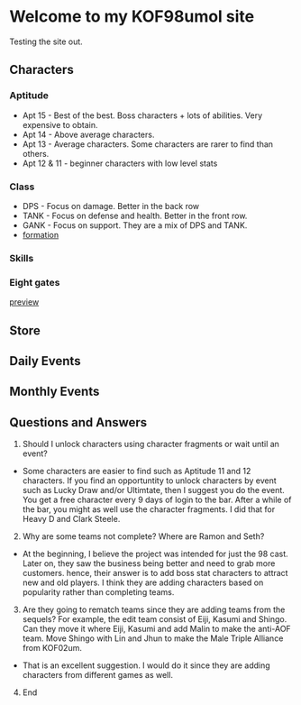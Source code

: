 # Welcome to my KOF98umol site

Testing the site out.
## Characters

### Aptitude
- Apt 15 - Best of the best. Boss characters + lots of abilities. Very expensive to obtain.
- Apt 14 - Above average characters. 
- Apt 13 - Average characters. Some characters are rarer to find than others.
- Apt 12 & 11 - beginner characters with low level stats

### Class
- DPS - Focus on damage. Better in the back row
- TANK - Focus on defense and health. Better in the front row.
- GANK - Focus on support. They are a mix of DPS and TANK.
- [formation](https://external-content.duckduckgo.com/iu/?u=https%3A%2F%2Ftse1.mm.bing.net%2Fth%3Fid%3DOIP.cLa0681XJLkLyVNsx5POqQHaDm%26pid%3DApi&f=1)

### Skills

### Eight gates
[preview](https://external-content.duckduckgo.com/iu/?u=https%3A%2F%2Ftse1.mm.bing.net%2Fth%3Fid%3DOIP.8MYRemyyXOp9WyjNBBgemAHaDa%26pid%3DApi&f=1)

## Store

## Daily Events

## Monthly Events

## Questions and Answers

1. Should I unlock characters using character fragments or wait until an event?
- Some characters are easier to find such as Aptitude 11 and 12 characters. If you find an opportuntity to unlock characters by event such as Lucky Draw and/or Ultimtate, then I suggest you do the event.  You get a free character every 9 days of login to the bar. After a while of the bar, you might as well use the character fragments. I did that for Heavy D and Clark Steele.

2. Why are some teams not complete? Where are Ramon and Seth?
- At the beginning, I believe the project was intended for just the 98 cast. Later on, they saw the business being better and need to grab more customers. hence, their answer is to add boss stat characters to attract new and old players. I think they are adding characters based on popularity rather than completing teams.

3. Are they going to rematch teams since they are adding teams from the sequels? For example, the edit team consist of Eiji, Kasumi and Shingo. Can they move it where Eiji, Kasumi and add Malin to make the anti-AOF team. Move Shingo with Lin and Jhun to make the Male Triple Alliance from KOF02um.
- That is an excellent suggestion. I would do it since they are adding characters from different games as well.

4. End

